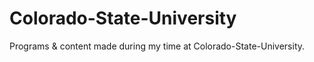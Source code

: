 # Colorado-State-University
Programs &amp; content made during my time at Colorado-State-University.
